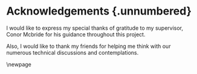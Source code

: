 # Acknowledgements {.unnumbered}

<!-- This is for acknowledging all of the people who helped out -->

I would like to express my special thanks of gratitude to my supervisor, Conor Mcbride for his guidance
throughout this project.

Also, I would like to thank my friends for helping me think with our numerous technical discussions
and contemplations. 

<!-- Use the \newpage command to force a new page -->

\newpage



